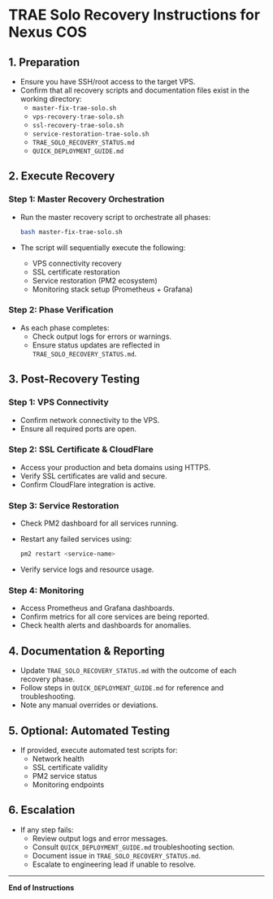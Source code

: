 # TRAE Solo Recovery Instructions for Nexus COS

## 1. Preparation

- Ensure you have SSH/root access to the target VPS.
- Confirm that all recovery scripts and documentation files exist in the working directory:
    - `master-fix-trae-solo.sh`
    - `vps-recovery-trae-solo.sh`
    - `ssl-recovery-trae-solo.sh`
    - `service-restoration-trae-solo.sh`
    - `TRAE_SOLO_RECOVERY_STATUS.md`
    - `QUICK_DEPLOYMENT_GUIDE.md`

## 2. Execute Recovery

### Step 1: Master Recovery Orchestration

- Run the master recovery script to orchestrate all phases:
  ```bash
  bash master-fix-trae-solo.sh
  ```

- The script will sequentially execute the following:
    - VPS connectivity recovery
    - SSL certificate restoration
    - Service restoration (PM2 ecosystem)
    - Monitoring stack setup (Prometheus + Grafana)

### Step 2: Phase Verification

- As each phase completes:
    - Check output logs for errors or warnings.
    - Ensure status updates are reflected in `TRAE_SOLO_RECOVERY_STATUS.md`.

## 3. Post-Recovery Testing

### Step 1: VPS Connectivity

- Confirm network connectivity to the VPS.
- Ensure all required ports are open.

### Step 2: SSL Certificate & CloudFlare

- Access your production and beta domains using HTTPS.
- Verify SSL certificates are valid and secure.
- Confirm CloudFlare integration is active.

### Step 3: Service Restoration

- Check PM2 dashboard for all services running.
- Restart any failed services using:
  ```bash
  pm2 restart <service-name>
  ```

- Verify service logs and resource usage.

### Step 4: Monitoring

- Access Prometheus and Grafana dashboards.
- Confirm metrics for all core services are being reported.
- Check health alerts and dashboards for anomalies.

## 4. Documentation & Reporting

- Update `TRAE_SOLO_RECOVERY_STATUS.md` with the outcome of each recovery phase.
- Follow steps in `QUICK_DEPLOYMENT_GUIDE.md` for reference and troubleshooting.
- Note any manual overrides or deviations.

## 5. Optional: Automated Testing

- If provided, execute automated test scripts for:
    - Network health
    - SSL certificate validity
    - PM2 service status
    - Monitoring endpoints

## 6. Escalation

- If any step fails:
    - Review output logs and error messages.
    - Consult `QUICK_DEPLOYMENT_GUIDE.md` troubleshooting section.
    - Document issue in `TRAE_SOLO_RECOVERY_STATUS.md`.
    - Escalate to engineering lead if unable to resolve.

---

**End of Instructions**

